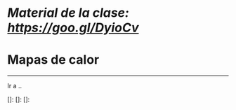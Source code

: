 # *Material de la clase: https://goo.gl/DyioCv*


# Mapas de calor





---

Ir a ..

[]:
[]: 
[]: 
